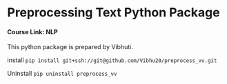 # Preprocessing Text Python Package

#### Course Link: NLP

This python package is prepared by Vibhuti.

install
`pip install git+ssh://git@github.com/Vibhu20/preprocess_vv.git`

Uninstall
`pip uninstall preprocess_vv`